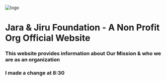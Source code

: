 ![logo](https://user-images.githubusercontent.com/39322545/53031403-66d8bc80-3432-11e9-9978-4acee486d79a.png)
# Jara &amp; Jiru Foundation - A Non Profit Org Official Website 
### This website provides information about Our Mission & who we are as an organization
### I made a change at 8:30
